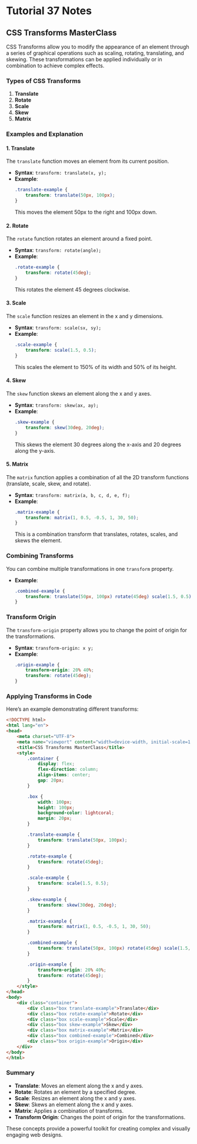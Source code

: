 # Tutorial **37** Notes

## CSS Transforms MasterClass

CSS Transforms allow you to modify the appearance of an element through a series of graphical operations such as scaling, rotating, translating, and skewing. These transformations can be applied individually or in combination to achieve complex effects.

### Types of CSS Transforms

1. **Translate**
2. **Rotate**
3. **Scale**
4. **Skew**
5. **Matrix**

### Examples and Explanation

#### 1. **Translate**
The `translate` function moves an element from its current position.

- **Syntax**: `transform: translate(x, y);`
- **Example**:
  ```css
  .translate-example {
      transform: translate(50px, 100px);
  }
  ```
  This moves the element 50px to the right and 100px down.

#### 2. **Rotate**
The `rotate` function rotates an element around a fixed point.

- **Syntax**: `transform: rotate(angle);`
- **Example**:
  ```css
  .rotate-example {
      transform: rotate(45deg);
  }
  ```
  This rotates the element 45 degrees clockwise.

#### 3. **Scale**
The `scale` function resizes an element in the x and y dimensions.

- **Syntax**: `transform: scale(sx, sy);`
- **Example**:
  ```css
  .scale-example {
      transform: scale(1.5, 0.5);
  }
  ```
  This scales the element to 150% of its width and 50% of its height.

#### 4. **Skew**
The `skew` function skews an element along the x and y axes.

- **Syntax**: `transform: skew(ax, ay);`
- **Example**:
  ```css
  .skew-example {
      transform: skew(30deg, 20deg);
  }
  ```
  This skews the element 30 degrees along the x-axis and 20 degrees along the y-axis.

#### 5. **Matrix**
The `matrix` function applies a combination of all the 2D transform functions (translate, scale, skew, and rotate).

- **Syntax**: `transform: matrix(a, b, c, d, e, f);`
- **Example**:
  ```css
  .matrix-example {
      transform: matrix(1, 0.5, -0.5, 1, 30, 50);
  }
  ```
  This is a combination transform that translates, rotates, scales, and skews the element.

### Combining Transforms

You can combine multiple transformations in one `transform` property.

- **Example**:
  ```css
  .combined-example {
      transform: translate(50px, 100px) rotate(45deg) scale(1.5, 0.5) skew(30deg, 20deg);
  }
  ```

### Transform Origin

The `transform-origin` property allows you to change the point of origin for the transformations.

- **Syntax**: `transform-origin: x y;`
- **Example**:
  ```css
  .origin-example {
      transform-origin: 20% 40%;
      transform: rotate(45deg);
  }
  ```

### Applying Transforms in Code

Here’s an example demonstrating different transforms:

```html
<!DOCTYPE html>
<html lang="en">
<head>
    <meta charset="UTF-8">
    <meta name="viewport" content="width=device-width, initial-scale=1.0">
    <title>CSS Transforms MasterClass</title>
    <style>
        .container {
            display: flex;
            flex-direction: column;
            align-items: center;
            gap: 20px;
        }

        .box {
            width: 100px;
            height: 100px;
            background-color: lightcoral;
            margin: 20px;
        }

        .translate-example {
            transform: translate(50px, 100px);
        }

        .rotate-example {
            transform: rotate(45deg);
        }

        .scale-example {
            transform: scale(1.5, 0.5);
        }

        .skew-example {
            transform: skew(30deg, 20deg);
        }

        .matrix-example {
            transform: matrix(1, 0.5, -0.5, 1, 30, 50);
        }

        .combined-example {
            transform: translate(50px, 100px) rotate(45deg) scale(1.5, 0.5) skew(30deg, 20deg);
        }

        .origin-example {
            transform-origin: 20% 40%;
            transform: rotate(45deg);
        }
    </style>
</head>
<body>
    <div class="container">
        <div class="box translate-example">Translate</div>
        <div class="box rotate-example">Rotate</div>
        <div class="box scale-example">Scale</div>
        <div class="box skew-example">Skew</div>
        <div class="box matrix-example">Matrix</div>
        <div class="box combined-example">Combined</div>
        <div class="box origin-example">Origin</div>
    </div>
</body>
</html>
```

### Summary

- **Translate**: Moves an element along the x and y axes.
- **Rotate**: Rotates an element by a specified degree.
- **Scale**: Resizes an element along the x and y axes.
- **Skew**: Skews an element along the x and y axes.
- **Matrix**: Applies a combination of transforms.
- **Transform Origin**: Changes the point of origin for the transformations.

These concepts provide a powerful toolkit for creating complex and visually engaging web designs.